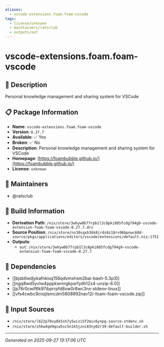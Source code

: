 ```yaml
---
aliases:
  - vscode-extensions.foam.foam-vscode
tags:
  - license/unknown
  - maintainers/ratsclub
  - outputs/out
---
```


# vscode-extensions.foam.foam-vscode

## 📝 Description

Personal knowledge management and sharing system for VSCode 

## 📋 Package Information

- **Name**: `vscode-extensions.foam.foam-vscode`
- **Version**: `0.27.7`
- **Available**: ✅ Yes
- **Broken**: ✅ No
- **Description**: Personal knowledge management and sharing system for VSCode 
- **Homepage**: [https://foambubble.github.io/](https://foambubble.github.io/)
- **License**: `unknown`
## 👥 Maintainers

- @ratsclub


## 🔧 Build Information

- **Derivation Path**: `/nix/store/3whyw0b77rpb1l3c8pki885fcdg794g9-vscode-extension-foam-foam-vscode-0.27.7.drv`
- **Source Position**: `/nix/store/ns30sqxb36k8jrds8z18rv96bpnwc60d-source/pkgs/applications/editors/vscode/extensions/default.nix:1751`
- **Outputs**:
  - `out`:  `/nix/store/3whyw0b77rpb1l3c8pki885fcdg794g9-vscode-extension-foam-foam-vscode-0.27.7`

## 🔗 Dependencies

- [[bjsb6wdjykafnkixq156qdvmxhsm2bai-bash-5.3p3]]
- [[ngq8wd5yvlw4pppkwmrgkpsrfydh12x4-unzip-6.0]]
- [[p76r0cwlf6k97ibprrpfd8xw0r8wc3nx-stdenv-linux]]
- [[vfs4cwbc9cnzjlsmcdm5608992nav12i-foam-foam-vscode.zip]]

## 📁 Input Sources

- `/nix/store/l622p70vy8k5sh7y5wizi5f2mic6ynpg-source-stdenv.sh`
- `/nix/store/shkw4qm9qcw5sc5n1k5jznc83ny02r39-default-builder.sh`

---
*Generated on 2025-09-27 13:17:06 UTC*

